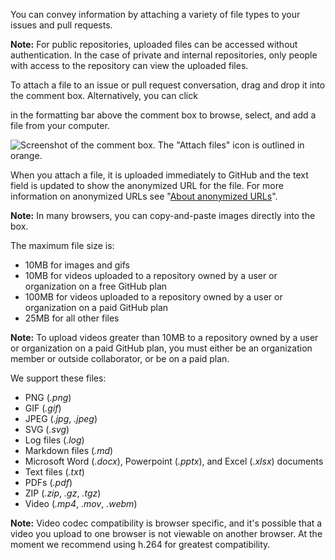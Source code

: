 You can convey information by attaching a variety of file types to your issues and pull requests.

**Note:** For public repositories, uploaded files can be accessed without authentication. In the case of private and internal repositories, only people with access to the repository can view the uploaded files.

To attach a file to an issue or pull request conversation, drag and drop it into the comment box. Alternatively, you can click

in the formatting bar above the comment box to browse, select, and add a file from your computer.

![Screenshot of the comment box. The "Attach files" icon is outlined in orange.](https://docs.github.com/assets/cb-26464/images/help/issues/attach-file-icon.png)

When you attach a file, it is uploaded immediately to GitHub and the text field is updated to show the anonymized URL for the file. For more information on anonymized URLs see "[About anonymized URLs](https://docs.github.com/en/authentication/keeping-your-account-and-data-secure/about-anonymized-urls)".

**Note:** In many browsers, you can copy-and-paste images directly into the box.

The maximum file size is:

- 10MB for images and gifs
- 10MB for videos uploaded to a repository owned by a user or organization on a free GitHub plan
- 100MB for videos uploaded to a repository owned by a user or organization on a paid GitHub plan
- 25MB for all other files

**Note:** To upload videos greater than 10MB to a repository owned by a user or organization on a paid GitHub plan, you must either be an organization member or outside collaborator, or be on a paid plan.

We support these files:

- PNG (_.png_)
- GIF (_.gif_)
- JPEG (_.jpg_, _.jpeg_)
- SVG (_.svg_)
- Log files (_.log_)
- Markdown files (_.md_)
- Microsoft Word (_.docx_), Powerpoint (_.pptx_), and Excel (_.xlsx_) documents
- Text files (_.txt_)
- PDFs (_.pdf_)
- ZIP (_.zip_, _.gz_, _.tgz_)
- Video (_.mp4_, _.mov_, _.webm_)

**Note:** Video codec compatibility is browser specific, and it's possible that a video you upload to one browser is not viewable on another browser. At the moment we recommend using h.264 for greatest compatibility.
